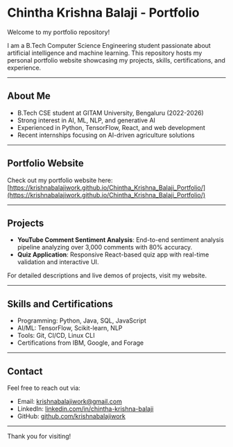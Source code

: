 # Chintha Krishna Balaji - Portfolio

Welcome to my portfolio repository! 

I am a B.Tech Computer Science Engineering student passionate about artificial intelligence and machine learning. This repository hosts my personal portfolio website showcasing my projects, skills, certifications, and experience.

---

## About Me

- B.Tech CSE student at GITAM University, Bengaluru (2022-2026)  
- Strong interest in AI, ML, NLP, and generative AI  
- Experienced in Python, TensorFlow, React, and web development  
- Recent internships focusing on AI-driven agriculture solutions  

---

## Portfolio Website

Check out my portfolio website here:  
[https://krishnabalajiwork.github.io/Chintha_Krishna_Balaji_Portfolio/](https://krishnabalajiwork.github.io/Chintha_Krishna_Balaji_Portfolio/)

---

## Projects

- **YouTube Comment Sentiment Analysis**: End-to-end sentiment analysis pipeline analyzing over 3,000 comments with 80% accuracy.
- **Quiz Application**: Responsive React-based quiz app with real-time validation and interactive UI.

For detailed descriptions and live demos of projects, visit my website.

---

## Skills and Certifications

- Programming: Python, Java, SQL, JavaScript  
- AI/ML: TensorFlow, Scikit-learn, NLP  
- Tools: Git, CI/CD, Linux CLI  
- Certifications from IBM, Google, and Forage  

---

## Contact

Feel free to reach out via:  
- Email: krishnabalajiwork@gmail.com  
- LinkedIn: [linkedin.com/in/chintha-krishna-balaji](https://www.linkedin.com/in/chintha-krishna-balaji)  
- GitHub: [github.com/krishnabalajiwork](https://github.com/krishnabalajiwork)

---

Thank you for visiting!

